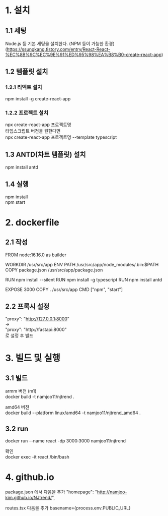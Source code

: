 # 1. 설치
## 1.1 세팅
Node.js 등 기본 세팅을 설치한다. (NPM 등이 가능한 환경)  
(https://ssungkang.tistory.com/entry/React-React-%EC%8B%9C%EC%9E%91%ED%95%98%EA%B8%B0-create-react-app)

## 1.2 템플릿 설치
### 1.2.1 리액트 설치
npm install -g create-react-app
### 1.2.2 프로젝트 설치
npx create-react-app 프로젝트명  
타입스크립트 버전을 원한다면  
npx create-react-app 프로젝트명  --template typescript  

## 1.3 ANTD(차트 템플릿) 설치
npm install antd  

## 1.4 실행
npm install  
npm start  

# 2. dockerfile
## 2.1 작성
FROM node:16.16.0 as builder

WORKDIR /usr/src/app
ENV PATH /usr/src/app/node_modules/.bin:$PATH
COPY package.json /usr/src/app/package.json

RUN npm install --silent
RUN npm install -g typescript
RUN npm install antd  

EXPOSE 3000
COPY . /usr/src/app
CMD ["npm", "start"]

## 2.2 프록시 설정   
"proxy": "http://127.0.0.1:8000"  
->  
"proxy": "http://fastapi:8000"  
로 설정 후 빌드

# 3. 빌드 및 실행
## 3.1 빌드
armm 버전 (m1)  
docker build -t namjoo11/njtrend .    

amd64 버전  
docker build --platform linux/amd64 -t namjoo11/njtrend_amd64 . 
## 3.2 run
docker run --name react -dp 3000:3000 namjoo11/njtrend

확인  
docker exec -it react /bin/bash  

# 4. github.io
package.json 에서 다음을 추가
"homepage": "http://namjoo-kim.github.io/NJtrend/",

routes.tsx 다음을 추가
basename={process.env.PUBLIC_URL}

<!-- # Getting Started with Create React App

This project was bootstrapped with [Create React App](https://github.com/facebook/create-react-app).

## Available Scripts

In the project directory, you can run:

### `npm start`

Runs the app in the development mode.\
Open [http://localhost:3000](http://localhost:3000) to view it in the browser.

The page will reload if you make edits.\
You will also see any lint errors in the console.

### `npm test`

Launches the test runner in the interactive watch mode.\
See the section about [running tests](https://facebook.github.io/create-react-app/docs/running-tests) for more information.

### `npm run build`

Builds the app for production to the `build` folder.\
It correctly bundles React in production mode and optimizes the build for the best performance.

The build is minified and the filenames include the hashes.\
Your app is ready to be deployed!

See the section about [deployment](https://facebook.github.io/create-react-app/docs/deployment) for more information.

### `npm run eject`

**Note: this is a one-way operation. Once you `eject`, you can’t go back!**

If you aren’t satisfied with the build tool and configuration choices, you can `eject` at any time. This command will remove the single build dependency from your project.

Instead, it will copy all the configuration files and the transitive dependencies (webpack, Babel, ESLint, etc) right into your project so you have full control over them. All of the commands except `eject` will still work, but they will point to the copied scripts so you can tweak them. At this point you’re on your own.

You don’t have to ever use `eject`. The curated feature set is suitable for small and middle deployments, and you shouldn’t feel obligated to use this feature. However we understand that this tool wouldn’t be useful if you couldn’t customize it when you are ready for it.

## Learn More

You can learn more in the [Create React App documentation](https://facebook.github.io/create-react-app/docs/getting-started).

To learn React, check out the [React documentation](https://reactjs.org/). -->
